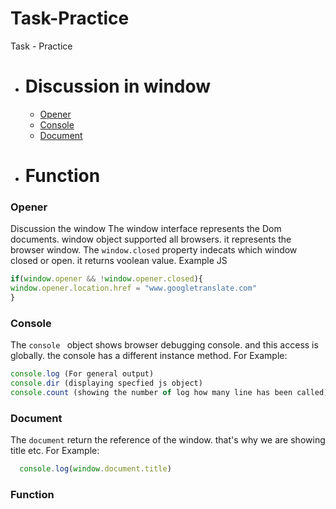 # Task-Practice
Task - Practice

- # Discussion in window
  - [Opener](#Opener)
  - [Console](#Console)
  - [Document](#Document)
 
- # Function


### Opener
Discussion the window The window interface represents the Dom documents. window object supported all browsers. it represents the browser window.
The `window.closed` property indecats which window closed or open. it returns voolean value. Example JS
```js
if(window.opener && !window.opener.closed){
window.opener.location.href = "www.googletranslate.com"
}
```

 ### Console

The `console ` object shows browser debugging console. and this access is globally. the console has a different instance method. For Example: 
```js
console.log (For general output)
console.dir (displaying specfied js object)
console.count (showing the number of log how many line has been called)
```


### Document

  The `document` return the reference of the window. that's why we are showing title etc. For Example:

```js
  console.log(window.document.title)
```

### Function
